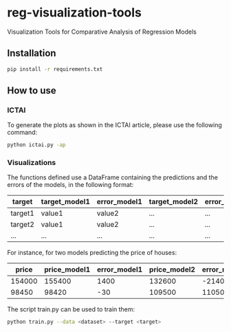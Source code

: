 # reg-visualization-tools

Visualization Tools for Comparative Analysis of Regression Models

## Installation

```bash
pip install -r requirements.txt
```

## How to use

### ICTAI

To generate the plots as shown in the ICTAI article, please use the following command:

```bash
python ictai.py -ap
```

### Visualizations

The functions defined use a DataFrame containing the predictions and the errors of the models, in the following format:

| target | target_model1 | error_model1 | target_model2 | error_model2 |
|--------|---------------|--------------|---------------|--------------|
| target1| value1        | value2       | ...           | ...          |
| target2| value1        | value2       | ...           | ...          |
| ...    | ...           | ...          | ...           | ...          |

For instance, for two models predicting the price of houses:

| price  | price_model1 | error_model1 | price_model2 | error_model2 |
|--------|--------------|--------------|--------------|--------------|
| 154000 | 155400       | 1400         | 132600       | -21400       |
| 98450  | 98420        | -30          | 109500       | 11050        |

The script train.py can be used to train them:

```bash
python train.py --data <dataset> --target <target>
```
